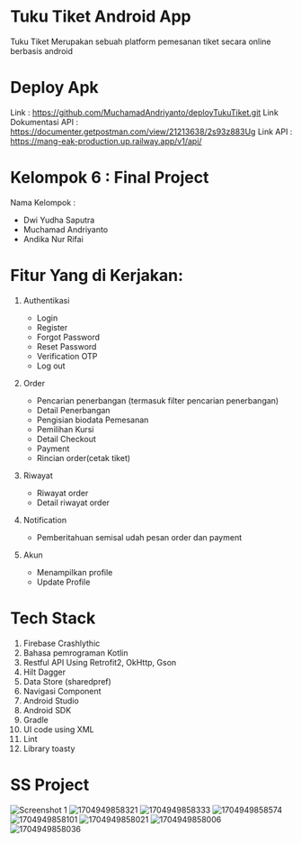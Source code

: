 # Tuku Tiket Android App

Tuku Tiket Merupakan sebuah platform pemesanan tiket secara online berbasis android

# Deploy Apk

Link : https://github.com/MuchamadAndriyanto/deployTukuTiket.git
Link Dokumentasi API : https://documenter.getpostman.com/view/21213638/2s93z883Ug
Link API : https://mang-eak-production.up.railway.app/v1/api/

# Kelompok 6 : Final Project

Nama Kelompok : 

- Dwi Yudha Saputra
- Muchamad Andriyanto
- Andika Nur Rifai

# Fitur Yang di Kerjakan:

1. Authentikasi
   - Login
   - Register
   - Forgot Password
   - Reset Password
   - Verification OTP
   - Log out
     
2. Order
   - Pencarian penerbangan (termasuk filter pencarian penerbangan)
   - Detail Penerbangan
   - Pengisian biodata Pemesanan
   - Pemilihan Kursi
   - Detail Checkout
   - Payment
   - Rincian order(cetak tiket)

3. Riwayat
   - Riwayat order
   - Detail riwayat order
  
4. Notification
   - Pemberitahuan semisal udah pesan order dan payment

6. Akun
   - Menampilkan profile
   - Update Profile

# Tech Stack

1. Firebase Crashlythic
2. Bahasa pemrograman Kotlin
3. Restful API Using Retrofit2, OkHttp, Gson
4. Hilt Dagger
5. Data Store (sharedpref)
6. Navigasi Component
7. Android Studio
8. Android SDK
9. Gradle
10. UI code using XML
11. Lint
12. Library toasty


# SS Project 
![Screenshot 1](https://github.com/MuchamadAndriyanto/AND-Final-Project/assets/112836841/7834df44-9d20-49ea-adbd-810ff03e8cd6)
![1704949858321](https://github.com/MuchamadAndriyanto/AND-Final-Project/assets/112836841/b31c71f1-119f-419c-963c-5dcecbc8aa12)
![1704949858333](https://github.com/MuchamadAndriyanto/AND-Final-Project/assets/112836841/08d6e668-11d8-4b0b-b177-b618ad4c6295)
![1704949858574](https://github.com/MuchamadAndriyanto/AND-Final-Project/assets/112836841/fdbea09a-ab02-4442-9a46-acb1cfdbe63b)
![1704949858101](https://github.com/MuchamadAndriyanto/AND-Final-Project/assets/112836841/151e1e08-ef7d-4bb1-b710-6866dabdd948)
![1704949858021](https://github.com/MuchamadAndriyanto/AND-Final-Project/assets/112836841/1d7fbd98-8886-4c13-90da-974870a271b7)
![1704949858006](https://github.com/MuchamadAndriyanto/AND-Final-Project/assets/112836841/91d390d9-5363-44b1-ab00-4f0aaa3af678)
![1704949858036](https://github.com/MuchamadAndriyanto/AND-Final-Project/assets/112836841/2d679794-4e0d-49f5-b90c-b8d1c737fcd3)

